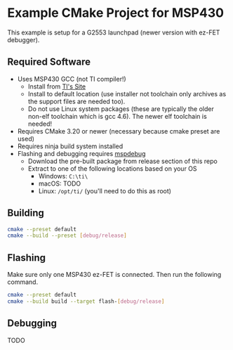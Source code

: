 # Example CMake Project for MSP430

This example is setup for a G2553 launchpad (newer version with ez-FET debugger).

## Required Software

- Uses MSP430 GCC (not TI compiler!)
    - Install from [TI's Site](https://www.ti.com/tool/MSP430-GCC-OPENSOURCE)
    - Install to default location (use installer not toolchain only archives as the support files are needed too).
    - Do not use Linux system packages (these are typically the older non-elf toolchain which is gcc 4.6). The newer elf toolchain is needed!
- Requires CMake 3.20 or newer (necessary because cmake preset are used)
- Requires ninja build system installed
- Flashing and debugging requires [mspdebug](https://github.com/dlbeer/mspdebug)
    - Download the pre-built package from release section of this repo
    - Extract to one of the following locations based on your OS
        - Windows: `C:\ti\`
        - macOS: TODO
        - Linux: `/opt/ti/` (you'll need to do this as root)


## Building

```sh
cmake --preset default
cmake --build --preset [debug/release]
```

## Flashing

Make sure only one MSP430 ez-FET is connected. Then run the following command.

```sh
cmake --preset default
cmake --build build --target flash-[debug/release]
```


## Debugging

TODO
